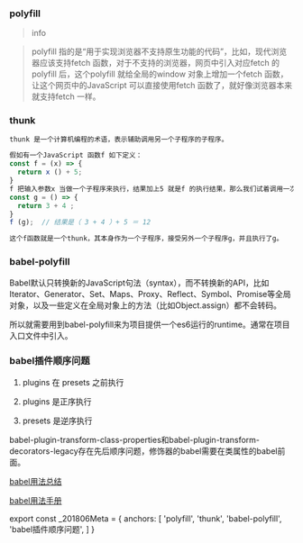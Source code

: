 ### polyfill

> info

> polyfill 指的是“用于实现浏览器不支持原生功能的代码”，比如，现代浏览器应该支持fetch 函数，对于不支持的浏览器，网页中引入对应fetch 的polyfill 后，这个polyfill 就给全局的window 对象上增加一个fetch 函数，让这个网页中的JavaScript 可以直接使用fetch 函数了，就好像浏览器本来就支持fetch 一样。

### thunk

``` js
thunk 是一个计算机编程的术语，表示辅助调用另一个子程序的子程序。

假如有一个JavaScript 函数f 如下定义：
const f = (x) => {
  return x () + 5;
}
f 把输入参数x 当做一个子程序来执行，结果加上5 就是f 的执行结果，那么我们试着调用一次f
const g = () => {
  return 3 + 4 ;
}
f (g);  // 结果是（ 3 + 4 ）+ 5 ＝ 12

这个f函数就是一个thunk，其本身作为一个子程序，接受另外一个子程序g，并且执行了g。
```

### babel-polyfill

Babel默认只转换新的JavaScript句法（syntax），而不转换新的API，比如Iterator、Generator、Set、Maps、Proxy、Reflect、Symbol、Promise等全局对象，以及一些定义在全局对象上的方法（比如Object.assign）都不会转码。

所以就需要用到babel-polyfill来为项目提供一个es6运行的runtime。通常在项目入口文件中引入。

### babel插件顺序问题

1. plugins 在 presets 之前执行

1. plugins 是正序执行

1. presets 是逆序执行

babel-plugin-transform-class-properties和babel-plugin-transform-decorators-legacy存在先后顺序问题，修饰器的babel需要在类属性的babel前面。

[babel用法总结](https://github.com/wy-ei/notebook/issues/40)

[babel用法手册](https://github.com/jamiebuilds/babel-handbook/blob/master/translations/zh-Hans/user-handbook.md)

export const _201806Meta = {
  anchors: [
    'polyfill',
    'thunk',
    'babel-polyfill',
    'babel插件顺序问题',
  ]
}